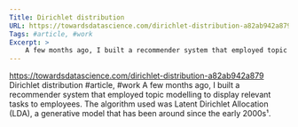 ```yaml
---
Title: Dirichlet distribution
URL: https://towardsdatascience.com/dirichlet-distribution-a82ab942a879
Tags: #article, #work
Excerpt: >
    A few months ago, I built a recommender system that employed topic modelling to display relevant tasks to employees. The algorithm used was Latent Dirichlet Allocation (LDA), a generative model that has been around since the early 2000s¹.
---
```

https://towardsdatascience.com/dirichlet-distribution-a82ab942a879
Dirichlet distribution
#article, #work
A few months ago, I built a recommender system that employed topic modelling to display relevant tasks to employees. The algorithm used was Latent Dirichlet Allocation (LDA), a generative model that has been around since the early 2000s¹.